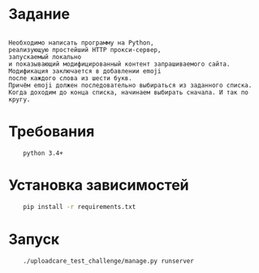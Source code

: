 # Задание

```

Необходимо написать программу на Python, 
реализующую простейший HTTP прокси-сервер, 
запускаемый локально 
и показывающий модифицированный контент запрашиваемого сайта. 
Модификация заключается в добавлении emoji 
после каждого слова из шести букв. 
Причём emoji должен последовательно выбираться из заданного списка. 
Когда доходим до конца списка, начинаем выбирать сначала. И так по кругу.

```

# Требования

```
    python 3.4+
```

# Установка зависимостей 

```bash
    pip install -r requirements.txt
```

# Запуск

```bash
    ./uploadcare_test_challenge/manage.py runserver
```